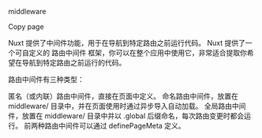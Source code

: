 middleware

Copy page

Nuxt 提供了中间件功能，用于在导航到特定路由之前运行代码。
Nuxt 提供了一个可自定义的 路由中间件 框架，你可以在整个应用中使用它，非常适合提取你希望在导航到特定路由之前运行的代码。

路由中间件有三种类型：

匿名（或内联）路由中间件，直接在页面中定义。
命名路由中间件，放置在 middleware/ 目录中，并在页面使用时通过异步导入自动加载。
全局路由中间件，放置在 middleware/ 目录中并以 .global 后缀命名，每次路由变更时都会运行。
前两种路由中间件可以通过 definePageMeta 定义。